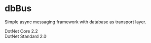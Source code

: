 # dbBus

Simple async messaging framework with database as transport layer.

DotNet Core 2.2  
DotNet Standard 2.0
